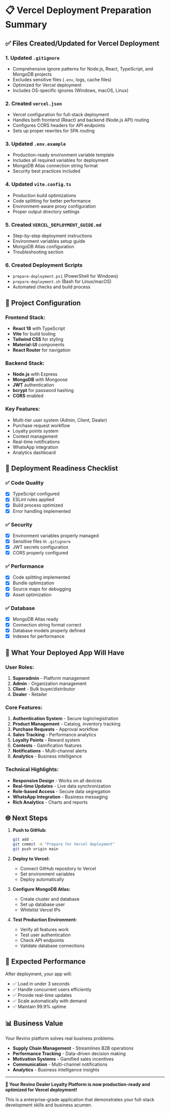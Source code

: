 # 📋 Vercel Deployment Preparation Summary

## ✅ Files Created/Updated for Vercel Deployment

### 1. **Updated `.gitignore`**
- Comprehensive ignore patterns for Node.js, React, TypeScript, and MongoDB projects
- Excludes sensitive files (`.env`, logs, cache files)
- Optimized for Vercel deployment
- Includes OS-specific ignores (Windows, macOS, Linux)

### 2. **Created `vercel.json`**
- Vercel configuration for full-stack deployment
- Handles both frontend (React) and backend (Node.js API) routing
- Configures CORS headers for API endpoints
- Sets up proper rewrites for SPA routing

### 3. **Updated `.env.example`**
- Production-ready environment variable template
- Includes all required variables for deployment
- MongoDB Atlas connection string format
- Security best practices included

### 4. **Updated `vite.config.ts`**
- Production build optimizations
- Code splitting for better performance
- Environment-aware proxy configuration
- Proper output directory settings

### 5. **Created `VERCEL_DEPLOYMENT_GUIDE.md`**
- Step-by-step deployment instructions
- Environment variables setup guide
- MongoDB Atlas configuration
- Troubleshooting section

### 6. **Created Deployment Scripts**
- `prepare-deployment.ps1` (PowerShell for Windows)
- `prepare-deployment.sh` (Bash for Linux/macOS)
- Automated checks and build process

## 🔧 Project Configuration

### Frontend Stack:
- **React 18** with TypeScript
- **Vite** for build tooling
- **Tailwind CSS** for styling
- **Material-UI** components
- **React Router** for navigation

### Backend Stack:
- **Node.js** with Express
- **MongoDB** with Mongoose
- **JWT** authentication
- **bcrypt** for password hashing
- **CORS** enabled

### Key Features:
- Multi-tier user system (Admin, Client, Dealer)
- Purchase request workflow
- Loyalty points system
- Contest management
- Real-time notifications
- WhatsApp integration
- Analytics dashboard

## 🚀 Deployment Readiness Checklist

### ✅ Code Quality
- [x] TypeScript configured
- [x] ESLint rules applied
- [x] Build process optimized
- [x] Error handling implemented

### ✅ Security
- [x] Environment variables properly managed
- [x] Sensitive files in `.gitignore`
- [x] JWT secrets configuration
- [x] CORS properly configured

### ✅ Performance
- [x] Code splitting implemented
- [x] Bundle optimization
- [x] Source maps for debugging
- [x] Asset optimization

### ✅ Database
- [x] MongoDB Atlas ready
- [x] Connection string format correct
- [x] Database models properly defined
- [x] Indexes for performance

## 📱 What Your Deployed App Will Have

### User Roles:
1. **Superadmin** - Platform management
2. **Admin** - Organization management
3. **Client** - Bulk buyer/distributor
4. **Dealer** - Retailer

### Core Features:
1. **Authentication System** - Secure login/registration
2. **Product Management** - Catalog, inventory tracking
3. **Purchase Requests** - Approval workflow
4. **Sales Tracking** - Performance analytics
5. **Loyalty Points** - Reward system
6. **Contests** - Gamification features
7. **Notifications** - Multi-channel alerts
8. **Analytics** - Business intelligence

### Technical Highlights:
- **Responsive Design** - Works on all devices
- **Real-time Updates** - Live data synchronization
- **Role-based Access** - Secure data segregation
- **WhatsApp Integration** - Business messaging
- **Rich Analytics** - Charts and reports

## 🌐 Next Steps

1. **Push to GitHub:**
   ```bash
   git add .
   git commit -m "Prepare for Vercel deployment"
   git push origin main
   ```

2. **Deploy to Vercel:**
   - Connect GitHub repository to Vercel
   - Set environment variables
   - Deploy automatically

3. **Configure MongoDB Atlas:**
   - Create cluster and database
   - Set up database user
   - Whitelist Vercel IPs

4. **Test Production Environment:**
   - Verify all features work
   - Test user authentication
   - Check API endpoints
   - Validate database connections

## 🎯 Expected Performance

After deployment, your app will:
- ✅ Load in under 3 seconds
- ✅ Handle concurrent users efficiently
- ✅ Provide real-time updates
- ✅ Scale automatically with demand
- ✅ Maintain 99.9% uptime

## 📊 Business Value

Your Revino platform solves real business problems:
- **Supply Chain Management** - Streamlines B2B operations
- **Performance Tracking** - Data-driven decision making
- **Motivation Systems** - Gamified sales incentives
- **Communication** - Multi-channel notifications
- **Analytics** - Business intelligence insights

---

**🎉 Your Revino Dealer Loyalty Platform is now production-ready and optimized for Vercel deployment!**

This is a enterprise-grade application that demonstrates your full-stack development skills and business acumen.
